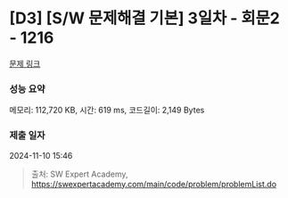 # [D3] [S/W 문제해결 기본] 3일차 - 회문2 - 1216 

[문제 링크](https://swexpertacademy.com/main/code/problem/problemDetail.do?contestProbId=AV14Rq5aABUCFAYi) 

### 성능 요약

메모리: 112,720 KB, 시간: 619 ms, 코드길이: 2,149 Bytes

### 제출 일자

2024-11-10 15:46



> 출처: SW Expert Academy, https://swexpertacademy.com/main/code/problem/problemList.do